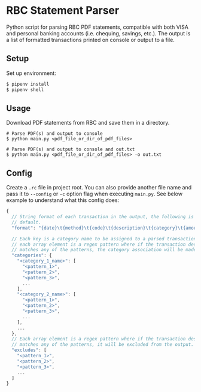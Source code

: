 # RBC Statement Parser

Python script for parsing RBC PDF statements, compatible with both VISA and personal banking accounts (i.e. chequing, savings, etc.). The output is a list of formatted transactions printed on console or output to a file.

## Setup

Set up environment:

```sh
$ pipenv install
$ pipenv shell
```

## Usage

Download PDF statements from RBC and save them in a directory.

```
# Parse PDF(s) and output to console
$ python main.py <pdf_file_or_dir_of_pdf_files>

# Parse PDF(s) and output to console and out.txt
$ python main.py <pdf_file_or_dir_of_pdf_files> -o out.txt
```

## Config

Create a `.rc` file in project root. You can also provide another file name and pass it to `--config` or `-c` option flag when executing `main.py`. See below example to understand what this config does:

```js
{
  // String format of each transaction in the output, the following is the
  // default.
  "format": "{date}\t{method}\t{code}\t{description}\t{category}\t{amount}",

  // Each key is a category name to be assigned to a parsed transaction, and
  // each array element is a regex pattern where if the transaction description
  // matches any of the patterns, the category association will be made.
  "categories": {
    "<category_1_name>": [
      "<pattern_1>",
      "<pattern_2>",
      "<pattern_3>",
      ...
    ],
    "<category_2_name>": [
      "<pattern_1>",
      "<pattern_2>",
      "<pattern_3>",
      ...
    ],
    ...
  },
  // Each array element is a regex pattern where if the transaction description
  // matches any of the patterns, it will be excluded from the output.
  "excludes": [
    "<pattern_1>",
    "<pattern_2>",
    "<pattern_3>",
    ...
  ]
}
```

